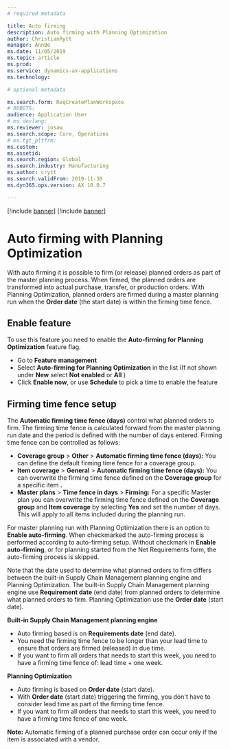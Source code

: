 ```yaml
---
# required metadata

title: Auto firming
description: Auto firming with Planning Optimization
author: ChristianRytt
manager: AnnBe
ms.date: 11/05/2019
ms.topic: article
ms.prod: 
ms.service: dynamics-ax-applications
ms.technology: 

# optional metadata

ms.search.form: ReqCreatePlanWorkspace
# ROBOTS: 
audience: Application User
# ms.devlang: 
ms.reviewer: josaw
ms.search.scope: Core, Operations
# ms.tgt_pltfrm: 
ms.custom: 
ms.assetid: 
ms.search.region: Global
ms.search.industry: Manufacturing
ms.author: crytt
ms.search.validFrom: 2019-11-30
ms.dyn365.ops.version: AX 10.0.7

---
```


[!include [banner](../../includes/preview-banner.md)]
[!include [banner](../../includes/banner.md)]

# Auto firming with Planning Optimization

With auto firming it is possible to firm (or release) planned orders as part of the master planning process. When firmed, the planned orders are transformed into actual purchase, transfer, or production orders. With Planning Optimization, planned orders are firmed during a master planning run when the **Order date** (the start date) is within the firming time fence.

## Enable feature

To use this feature you need to enable the **Auto-firming for Planning Optimization** feature flag.

- Go to **Feature management**
- Select **Auto-firming for Planning Optimization** in the list (If not shown under **New** select **Not enabled** or **All** )
- Click **Enable now**, or use **Schedule** to pick a time to enable the feature

## Firming time fence setup

The **Automatic firming time fence (days)** control what planned orders to firm. The firming time fence is calculated forward from the master planning run date and the period is defined with the number of days entered. Firming time fence can be controlled as follows:

- **Coverage group** > **Other** > **Automatic firming time fence (days):** You can define the default firming time fence for a coverage group.
- **Item coverage** > **General** > **Automatic firming time fence (days):** You can overwrite the firming time fence defined on the **Coverage group** for a specific item **.**
- **Master plans** > **Time fence in days** > **Firming:** For a specific Master plan you can overwrite the firming time fence defined on the **Coverage group** and **Item coverage** by selecting **Yes** and set the number of days. This will apply to all items included during the planning run.

For master planning run with Planning Optimization there is an option to **Enable auto-firming**. When checkmarked the auto-firming process is performed according to auto-firming setup. Without checkmark in **Enable auto-firming**, or for planning started from the Net Requirements form, the auto-firming process is skipped.

Note that the date used to determine what planned orders to firm differs between the built-in Supply Chain Management planning engine and Planning Optimization. The built-in Supply Chain Management planning engine use **Requirement date** (end date) from planned orders to determine what planned orders to firm. Planning Optimization use the **Order date** (start date).

**Built-in Supply Chain Management planning engine**

- Auto firming based is on **Requirements date** (end date).
- You need the firming time fence to be longer than your lead time to ensure that orders are firmed (released) in due time.
- If you want to firm all orders that needs to start this week, you need to have a firming time fence of: lead time + one week.

**Planning Optimization**

- Auto firming is based on **Order date** (start date).
- With **Order date** (start date) triggering the firming, you don't have to consider lead time as part of the firming time fence.
- If you want to firm all orders that needs to start this week, you need to have a firming time fence of one week.

**Note:** Automatic firming of a planned purchase order can occur only if the item is associated with a vendor.
